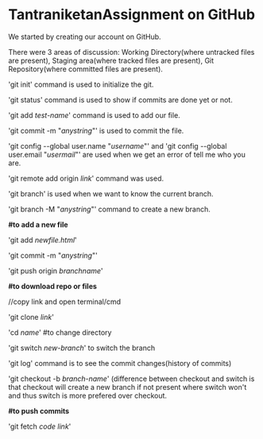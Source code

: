 # TantraniketanAssignment on GitHub
We started by creating our account on GitHub.

There were 3 areas of discussion: Working Directory(where untracked files are present), Staging area(where tracked files are present), Git Repository(where committed files are present).

'git init' command is used to initialize the git.

'git status' command is used to show if commits are done yet or not.

'git add _test-name_' command is used to add our file.

'git commit -m "_anystring_"' is used to commit the file.

'git config --global user.name "_username_"' and 'git config --global user.email "_usermail_"' are used when we get an error of tell me who you are.

'git remote add origin _link_' command was used.

'git branch' is used when we want to know the current branch.

'git branch -M "_anystring_"' command to create a new branch.

**#to add a new file**

'git add _newfile.html_'

'git commit -m "_anystring_"'

'git push origin _branchname_'

**#to download repo or files**

//copy link and open terminal/cmd

'git clone _link_'

'cd _name_' #to change directory

'git switch _new-branch_' to switch the branch

'git log' command is to see the commit changes(history of commits)

'git checkout -b _branch-name_' (difference between checkout and switch is that checkout will create a new branch if not present where switch won't and thus switch is more prefered over checkout.

**#to push commits**

'git fetch _code link_'
